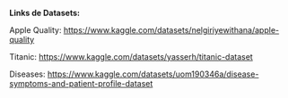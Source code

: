 **Links de Datasets:**

Apple Quality: https://www.kaggle.com/datasets/nelgiriyewithana/apple-quality

Titanic: https://www.kaggle.com/datasets/yasserh/titanic-dataset

Diseases: https://www.kaggle.com/datasets/uom190346a/disease-symptoms-and-patient-profile-dataset
